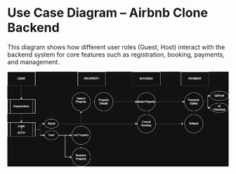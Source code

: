 # Use Case Diagram – Airbnb Clone Backend

This diagram shows how different user roles (Guest, Host) interact with the backend system for core features such as registration, booking, payments, and management.

![Use Case Diagram](./User-Use-Case.png)